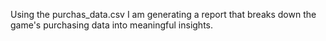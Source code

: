 Using the purchas_data.csv I am generating a report that breaks down the game's purchasing data into meaningful insights.
